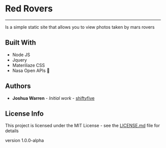 # Red Rovers
---

Is a simple static site that allows you to view photos taken by mars rovers

## Built With
* Node JS
* Jquery
* Materiliaze CSS
* Nasa Open APIs 🚀

## Authors
* **Joshua Warren** - *Initial work* - [shiftyfive](https://github.com/shiftyfive)

## License Info
This project is licensed under the MIT License - see the [LICENSE.md](https://github.com/shiftyfive/red_rovers/blob/master/LICENSE.MD) file for details

version 1.0.0-alpha
